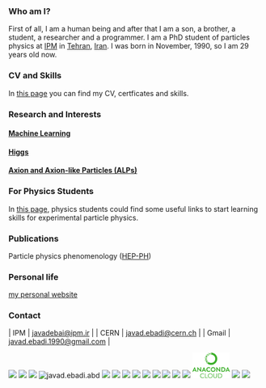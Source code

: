 
### Who am I?
First of all, I am a human being and after that I am a son, a brother, a student, a researcher and a programmer.
I am a PhD student of particles physics at <a href="http://ipm.ac.ir/">IPM</a> in <a href="https://en.wikipedia.org/wiki/Tehran">Tehran</a>, <a href="https://en.wikipedia.org/wiki/Iran">Iran</a>. I was born in November, 1990, so I am 29 years old now. 

### CV and Skills
In [this page](skills.md) you can find my CV, certficates and skills.

### Research and Interests
#### [Machine Learning](machine-learning.md)
#### [Higgs](Higgs.md)
#### [Axion and Axion-like Particles (ALPs)](axion.md)

### For Physics Students
In [this page](physics-students.md), physics students could find some useful links to start learning skills for experimental particle physics.


### Publications
Particle physics phenomenology ([HEP-PH](hep-ph-publications.md))


### Personal life
 
<a href="./personal/my-website.html">my personal website<a>

### Contact


| IPM   | javadebai@ipm.ir           |
| CERN  | javad.ebadi@cern.ch        |
| Gmail | javad.ebadi.1990@gmail.com |

<!-- <img src="./images/gmail_logo.png" height="50" align="middle" hspace="70" title="javad.ebadi.1990@gmail.com"><br> -->


<a href="https://facebook.com/javad.ebadi.5"><img src="./images/fb.png" height="50"></a>
<a href="https://instagram.com/javad.ebadi.1990"><img src="./images/instagram.png" height="50"></a>
<a href="https://t.me/javadebadi1990"><img src="./images/telegram_logo.png" height="50"></a>
<a><img src="./images/skype_logo.png" height="50" title="javad.ebadi.abd"></a>
<a href="https://twitter.com/JavadEbadi9"><img src="./images/tweeter.png" height="50"></a>
<a href="https://www.linkedin.com/in/javad-ebadi-3629a481"><img src="./images/linkedin.png" height="50"></a>
<a href="https://www.researchgate.net/profile/Javad_Ebadi2"><img src="./images/researchgate.png" height="50"></a>
<a href="https://scholar.google.com/citations?user=_Uz9iGAAAAAJ&hl=en"><img src="./images/scholar_logo.png" height="50"></a>
<a href="http://inspirehep.net/author/profile/J.Ebadi.1"><img src="./images/inspire_logo.jpg" height="50"></a>
<a href="https://www.youtube.com/channel/UCu8q9SYoOYkuBdTmXBdAI4w"><img src="./images/youtube_logo.png" height="50"></a>
<a href="https://soundcloud.com/user-226847302"><img src="./images/soundcloud_logo.png" height="50"></a>
<a href="https://www.goodreads.com/user/show/77636561-javad-ebadi"><img src="./images/goodreads_logo.png" height="50"></a>
<a href="https://www.slideshare.net/JavadEbadi/"><img src="./images/slideshare_logo.png" height="50"></a>
<a href="https://anaconda.org/javadebadi"><img src="./images/anaconda.png" height="50"></a>
<a href="https://github.com/javadebadi"><img src="./images/github.png" height="50"></a>
<a href="https://github.com/javadebadi1990"><img src="./images/github.png" height="50"></a>

<script type="text/javascript" src="https://platform.linkedin.com/badges/js/profile.js" async defer></script>
